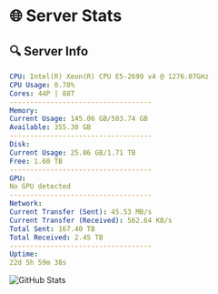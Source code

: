 # 🌐 Server Stats
## 🔍 Server Info
```yaml
CPU: Intel(R) Xeon(R) CPU E5-2699 v4 @ 1276.07GHz
CPU Usage: 0.70%
Cores: 44P | 88T
-----------------------------------
Memory:
Current Usage: 145.06 GB/503.74 GB
Available: 355.30 GB
-----------------------------------
Disk:
Current Usage: 25.86 GB/1.71 TB
Free: 1.60 TB
-----------------------------------
GPU:
No GPU detected
-----------------------------------
Network:
Current Transfer (Sent): 45.53 MB/s
Current Transfer (Received): 562.64 KB/s
Total Sent: 167.40 TB
Total Received: 2.45 TB
-----------------------------------
Uptime:
22d 5h 59m 38s
```
![GitHub Stats](https://img.shields.io/badge/Updated-2025-03-02_04:42:56-blue)